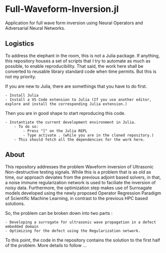 # Full-Waveform-Inversion.jl
Application for full wave form inversion using Neural Operators and Adversarial Neural Networks.

## Logistics

To address the elephant in the room, this is not a Julia package.
If anything, this repository houses a set of scripts that I try to automate as much as possible, to enable reproducibility.
That said, the work here shall be converted to reusable library standard code when time permits. But this is not my priority.

If you are new to Julia, there are somethings that you have to do first.

    - Install Julia
    - Install a VS Code extension to Julia (If you use another editor, explore and install the corresponding Julia extension.)

Then you are in good shape to start reproducing this code.

    - Instantiate the current development environment in Julia.
        - To do so: 
            - Press "]" on the Julia REPL
            - Type activate . (while you are in the cloned repository.)
        - This should fetch all the dependencies for the work here.
        
## About

This repository addresses the problem Waveform inversion of Ultrasonic Non-destructive testing signals. While this is a problem that is as old as time, our approach deviates from the previous adjoint based solvers, in that, a noise immune regularization network is used to faciliate the inversion of noisy data. Furthermore, the optimization step makes use of Surroagate models developed using the newly proposed Operator Regression Paradigm of Scientific Machine Learning, in contrast to the previous HPC based solutions.

So, the problem can be broken down into two parts : 

    - Developing a surrogate for ultrasonic wave propagation in a defect embedded domain
    - Optimizing for the defect using the Regularization network.
    
To this point, the code in the repository contains the solution to the first half of the problem. More details to follow ...

